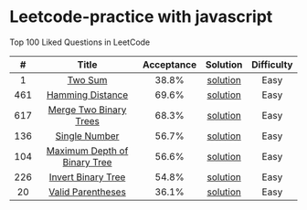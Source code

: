 # Leetcode-practice with javascript

Top 100 Liked Questions in LeetCode

| # | Title | Acceptance | Solution | Difficulty |
|:---:|:---:|:---:|:---:|:---:|
| 1 | [Two Sum](https://leetcode.com/problems/two-sum/description/) | 38.8% | [solution](https://github.com/Limuyang1013/leetcode-practice/issues/1) | Easy |
| 461 | [Hamming Distance](https://leetcode.com/problems/hamming-distance/description/) | 69.6% | [solution](https://github.com/Limuyang1013/leetcode-practice/issues/2) | Easy |
| 617 | [Merge Two Binary Trees](https://leetcode.com/problems/merge-two-binary-trees/description/) | 68.3% | [solution](https://github.com/Limuyang1013/leetcode-practice/issues/3) | Easy |
| 136 | [Single Number](https://leetcode.com/problems/single-number/description/) | 56.7% | [solution](https://github.com/Limuyang1013/leetcode-practice/issues/4) | Easy |
| 104 | [Maximum Depth of Binary Tree](https://leetcode.com/problems/maximum-depth-of-binary-tree/description/) | 56.6% | [solution](https://github.com/Limuyang1013/leetcode-practice/issues/5) | Easy |
| 226 | [Invert Binary Tree](https://leetcode.com/problems/invert-binary-tree/description/) | 54.8% | [solution](https://github.com/Limuyang1013/leetcode-practice/issues/6) | Easy |
| 20 | [Valid Parentheses](https://leetcode.com/problems/valid-parentheses/) | 36.1% | [solution](https://github.com/Limuyang1013/leetcode-practice/issues/7) | Easy |
